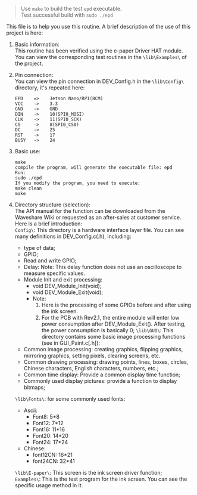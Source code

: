 > Use `make` to build the test `epd` executable.  
> Test successful build with `sudo ./epd`

This file is to help you use this routine.
A brief description of the use of this project is here:

1. Basic information:  
This routine has been verified using the e-paper Driver HAT module. 
You can view the corresponding test routines in the `\lib\Examples\`
of the project.

2. Pin connection:  
You can view the pin connection in DEV_Config.h in the `\lib\Config\` directory, it's repeated here:

    ```
    EPD    =>    Jetson Nano/RPI(BCM)
    VCC    ->    3.3
    GND    ->    GND
    DIN    ->    10(SPI0_MOSI)
    CLK    ->    11(SPI0_SCK)
    CS     ->    8(SPI0_CS0)
    DC     ->    25
    RST    ->    17
    BUSY   ->    24
    ```
    
3. Basic use:  

    ```
    make
    compile the program, will generate the executable file: epd
    Run: 
    sudo ./epd
    If you modify the program, you need to execute: 
    make clean
    make
    ```

4. Directory structure (selection):  
The API manual for the function can be downloaded from the Waveshare Wiki or requested as an after-sales at customer service. Here is a brief introduction:  
`Config\`: This directory is a hardware interface layer file. You can see many definitions in DEV_Config.c(.h), including:
	- type of data;
	- GPIO;
	- Read and write GPIO;
	- Delay: Note: This delay function does not use an oscilloscope to measure specific values.
	- Module Init and exit processing:
		- void DEV_Module_Init(void);
		- void DEV_Module_Exit(void);
		- Note:
			1. Here is the processing of some GPIOs before and after using the ink screen.
			2. For the PCB with Rev2.1, the entire module will enter low power consumption after DEV_Module_Exit(). After testing, the power consumption is basically 0;
    `\lib\GUI\`: This directory contains some basic image processing functions (see in GUI_Paint.c[.h]):
	- Common image processing: creating graphics, flipping graphics, mirroring graphics, setting pixels, clearing screens, etc.
	- Common drawing processing: drawing points, lines, boxes, circles, Chinese characters, English characters, numbers, etc.;
	- Common time display: Provide a common display time function;
	- Commonly used display pictures: provide a function to display bitmaps;
    
    `\lib\Fonts\`: for some commonly used fonts:
	- Ascii:
		- Font8: 5*8
		- Font12: 7*12
		- Font16: 11*16
		- Font20: 14*20
		- Font24: 17*24
	- Chinese:
		- font12CN: 16*21
		- font24CN: 32*41
        
    `\lib\E-paper\`: This screen is the ink screen driver function;  
    `Examples\`: This is the test program for the ink screen. You can see the specific usage method in it.
